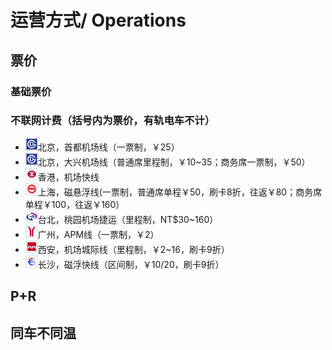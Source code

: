 # 运营方式/ Operations

## 票价
### 基础票价
### 不联网计费（括号内为票价，有轨电车不计）
- <img src="/images/city/bj.gif" width="20" hegiht="20"/>北京，首都机场线（一票制，￥25）
- <img src="/images/city/bj.gif" width="20" hegiht="20"/>北京，大兴机场线（普通席里程制，￥10~35；商务席一票制，￥50）
- <img src="/images/city/hk.gif" width="20" hegiht="20"/>香港，机场快线
- <img src="/images/city/sh.gif" width="20" hegiht="20"/>上海，磁悬浮线(一票制，普通席单程￥50，刷卡8折，往返￥80；商务席单程￥100，往返￥160）
- <img src="/images/city/ty.gif" width="20" hegiht="20"/>台北，桃园机场捷运（里程制，NT$30~160）
- <img src="/images/city/gz.gif" width="20" hegiht="20"/>广州，APM线（一票制，￥2）
- <img src="/images/city/xa.gif" width="20" hegiht="20"/>西安，机场城际线（里程制，￥2~16，刷卡9折）
- <img src="/images/city/cs.gif" width="20" hegiht="20"/>长沙，磁浮快线（区间制，￥10/20，刷卡9折）

## P+R

## 同车不同温
